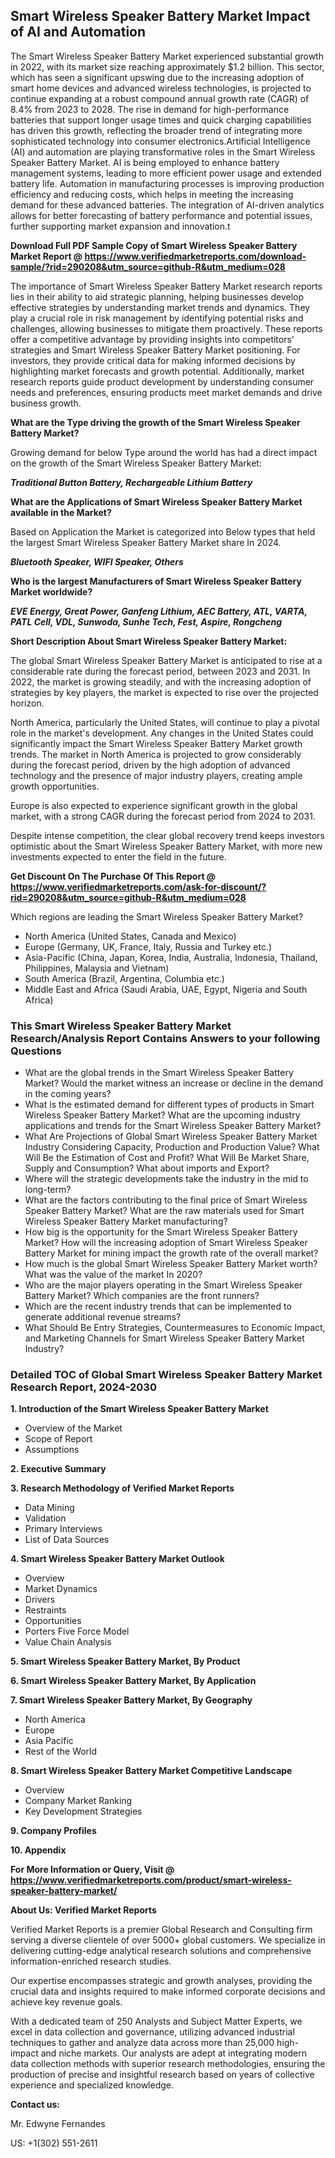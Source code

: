 <h2>Smart Wireless Speaker Battery Market Impact of AI and Automation</h2>The Smart Wireless Speaker Battery Market experienced substantial growth in 2022, with its market size reaching approximately $1.2 billion. This sector, which has seen a significant upswing due to the increasing adoption of smart home devices and advanced wireless technologies, is projected to continue expanding at a robust compound annual growth rate (CAGR) of 8.4% from 2023 to 2028. The rise in demand for high-performance batteries that support longer usage times and quick charging capabilities has driven this growth, reflecting the broader trend of integrating more sophisticated technology into consumer electronics.Artificial Intelligence (AI) and automation are playing transformative roles in the Smart Wireless Speaker Battery Market. AI is being employed to enhance battery management systems, leading to more efficient power usage and extended battery life. Automation in manufacturing processes is improving production efficiency and reducing costs, which helps in meeting the increasing demand for these advanced batteries. The integration of AI-driven analytics allows for better forecasting of battery performance and potential issues, further supporting market expansion and innovation.t</p><p id="" class=""><strong>Download Full PDF Sample Copy of Smart Wireless Speaker Battery Market Report @ <a href="https://www.verifiedmarketreports.com/download-sample/?rid=290208&utm_source=github-R&utm_medium=028" target="_blank">https://www.verifiedmarketreports.com/download-sample/?rid=290208&utm_source=github-R&utm_medium=028</a></strong></p><p>The importance of&nbsp;Smart Wireless Speaker Battery Market research reports lies in their ability to aid strategic planning, helping businesses develop effective strategies by understanding market trends and dynamics. They play a crucial role in risk management by identifying potential risks and challenges, allowing businesses to mitigate them proactively. These reports offer a competitive advantage by providing insights into competitors' strategies and Smart Wireless Speaker Battery Market positioning. For investors, they provide critical data for making informed decisions by highlighting market forecasts and growth potential. Additionally, market research reports guide product development by understanding consumer needs and preferences, ensuring products meet market demands and drive business growth.</p><p><strong>What are the&nbsp;Type driving the growth of the Smart Wireless Speaker Battery Market?</strong></p><p id="" class="">Growing demand for below Type around the world has had a direct impact on the growth of the Smart Wireless Speaker Battery Market:</p><em><strong>Traditional Button Battery, Rechargeable Lithium Battery</strong></em></p><strong>What are the&nbsp;Applications&nbsp;of Smart Wireless Speaker Battery Market available in the Market?</strong></p><p id="" class="">Based on Application the Market is categorized into Below types that held the largest Smart Wireless Speaker Battery Market share In 2024.</p><em><strong>Bluetooth Speaker, WIFI Speaker, Others</strong></em></p><strong>Who is the largest Manufacturers of Smart Wireless Speaker Battery Market worldwide?</strong></p><p><em><strong>EVE Energy, Great Power, Ganfeng Lithium, AEC Battery, ATL, VARTA, PATL Cell, VDL, Sunwoda, Sunhe Tech, Fest, Aspire, Rongcheng</strong></em></p><p id="" class=""><strong>Short Description About Smart Wireless Speaker Battery Market:</strong></p><p>The global Smart Wireless Speaker Battery Market is anticipated to rise at a considerable rate during the forecast period, between 2023 and 2031. In 2022, the market is growing steadily, and with the increasing adoption of strategies by key players, the market is expected to rise over the projected horizon.</p><p>North America, particularly the United States, will continue to play a pivotal role in the market's development. Any changes in the United States could significantly impact the Smart Wireless Speaker Battery Market growth trends. The market in North America is projected to grow considerably during the forecast period, driven by the high adoption of advanced technology and the presence of major industry players, creating ample growth opportunities.</p><p>Europe is also expected to experience significant growth in the global market, with a strong CAGR during the forecast period from 2024 to 2031.</p><p>Despite intense competition, the clear global recovery trend keeps investors optimistic about the Smart Wireless Speaker Battery Market, with more new investments expected to enter the field in the future.</p><p id="" class=""><strong>Get Discount On The Purchase Of This Report @ <a href="https://www.verifiedmarketreports.com/ask-for-discount/?rid=290208&utm_source=github-R&utm_medium=028" target="_blank">https://www.verifiedmarketreports.com/ask-for-discount/?rid=290208&utm_source=github-R&utm_medium=028</a></strong></p>Which regions are leading the Smart Wireless Speaker Battery Market?</p><ul><li>North America (United States, Canada and Mexico)</li><li>Europe (Germany, UK, France, Italy, Russia and Turkey etc.)</li><li>Asia-Pacific (China, Japan, Korea, India, Australia, Indonesia, Thailand, Philippines, Malaysia and Vietnam)</li><li>South America (Brazil, Argentina, Columbia etc.)</li><li>Middle East and Africa (Saudi Arabia, UAE, Egypt, Nigeria and South Africa)</li></ul><h3 id="" class="">This Smart Wireless Speaker Battery Market Research/Analysis Report Contains Answers to your following Questions</h3><ul><li>What are the global trends in the Smart Wireless Speaker Battery Market? Would the market witness an increase or decline in the demand in the coming years?</li><li>What is the estimated demand for different types of products in Smart Wireless Speaker Battery Market? What are the upcoming industry applications and trends for the Smart Wireless Speaker Battery Market?</li><li>What Are Projections of Global Smart Wireless Speaker Battery Market Industry Considering Capacity, Production and Production Value? What Will Be the Estimation of Cost and Profit? What Will Be Market Share, Supply and Consumption? What about imports and Export?</li><li>Where will the strategic developments take the industry in the mid to long-term?</li><li>What are the factors contributing to the final price of Smart Wireless Speaker Battery Market? What are the raw materials used for Smart Wireless Speaker Battery Market manufacturing?</li><li>How big is the opportunity for the Smart Wireless Speaker Battery Market? How will the increasing adoption of Smart Wireless Speaker Battery Market for mining impact the growth rate of the overall market?</li><li>How much is the global Smart Wireless Speaker Battery Market worth? What was the value of the market In 2020?</li><li>Who are the major players operating in the Smart Wireless Speaker Battery Market? Which companies are the front runners?</li><li>Which are the recent industry trends that can be implemented to generate additional revenue streams?</li><li>What Should Be Entry Strategies, Countermeasures to Economic Impact, and Marketing Channels for Smart Wireless Speaker Battery Market Industry?</li></ul><h3 id="" class="">Detailed TOC of Global Smart Wireless Speaker Battery Market Research Report, 2024-2030</h3><p id="" class=""><strong>1. Introduction of the Smart Wireless Speaker Battery Market</strong></p><ul><li>Overview of the Market</li><li>Scope of Report</li><li>Assumptions</li></ul><p id="" class=""><strong>2. Executive Summary</strong></p><p id="" class=""><strong>3. Research Methodology of Verified Market Reports</strong></p><ul><li>Data Mining</li><li>Validation</li><li>Primary Interviews</li><li>List of Data Sources</li></ul><p id="" class=""><strong>4. Smart Wireless Speaker Battery Market Outlook</strong></p><ul><li>Overview</li><li>Market Dynamics</li><li>Drivers</li><li>Restraints</li><li>Opportunities</li><li>Porters Five Force Model</li><li>Value Chain Analysis</li></ul><p id="" class=""><strong>5. Smart Wireless Speaker Battery Market, By Product</strong></p><p id="" class=""><strong>6. Smart Wireless Speaker Battery Market, By Application</strong></p><p id="" class=""><strong>7. Smart Wireless Speaker Battery Market, By Geography</strong></p><ul><li>North America</li><li>Europe</li><li>Asia Pacific</li><li>Rest of the World</li></ul><p id="" class=""><strong>8. Smart Wireless Speaker Battery Market Competitive Landscape</strong></p><ul><li>Overview</li><li>Company Market Ranking</li><li>Key Development Strategies</li></ul><p id="" class=""><strong>9. Company Profiles</strong></p><p id="" class=""><strong>10. Appendix</strong></p><p id="" class=""><strong>For More Information or Query, Visit @ <a href="https://www.verifiedmarketreports.com/product/smart-wireless-speaker-battery-market/" target="_blank">https://www.verifiedmarketreports.com/product/smart-wireless-speaker-battery-market/</a></strong></p><p id="" class=""><strong>About Us: Verified Market Reports</strong></p><p id="" class="">Verified Market Reports is a premier Global Research and Consulting firm serving a diverse clientele of over 5000+ global customers. We specialize in delivering cutting-edge analytical research solutions and comprehensive information-enriched research studies.</p><p id="" class="">Our expertise encompasses strategic and growth analyses, providing the crucial data and insights required to make informed corporate decisions and achieve key revenue goals.</p><p id="" class="">With a dedicated team of 250 Analysts and Subject Matter Experts, we excel in data collection and governance, utilizing advanced industrial techniques to gather and analyze data across more than 25,000 high-impact and niche markets. Our analysts are adept at integrating modern data collection methods with superior research methodologies, ensuring the production of precise and insightful research based on years of collective experience and specialized knowledge.</p><p id="" class=""><strong>Contact us:</strong></p><p id="" class="">Mr. Edwyne Fernandes</p><p id="" class="">US: +1(302) 551-2611</p>